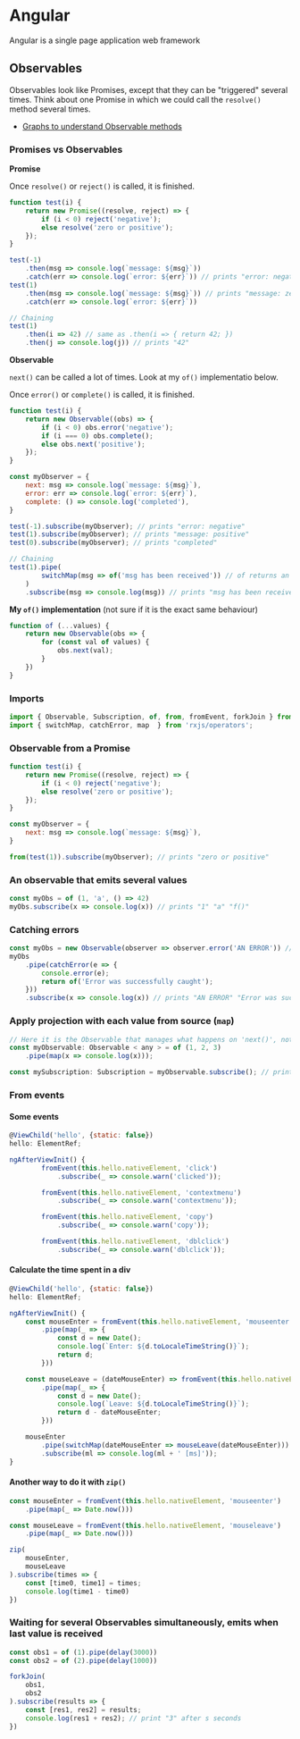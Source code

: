 # Angular

Angular is a single page application web framework

## Observables
Observables look like Promises, except that they can be "triggered" several times. Think about one Promise in which we could call the `resolve()` method several times.
- [Graphs to understand Observable methods](https://rxmarbles.com/)


### Promises vs Observables

**Promise**

Once `resolve()` or `reject()` is called, it is finished.

```js
function test(i) {
    return new Promise((resolve, reject) => {
        if (i < 0) reject('negative');
        else resolve('zero or positive');
    });
}

test(-1)
    .then(msg => console.log(`message: ${msg}`))
    .catch(err => console.log(`error: ${err}`)) // prints "error: negative"
test(1)
    .then(msg => console.log(`message: ${msg}`)) // prints "message: zero or positive"
    .catch(err => console.log(`error: ${err}`))

// Chaining
test(1)
    .then(i => 42) // same as .then(i => { return 42; })
    .then(j => console.log(j)) // prints "42"
```

**Observable**

`next()` can be called a lot of times. Look at my `of()` implementatio below.

Once `error()` or `complete()` is called, it is finished.


```js
function test(i) {
    return new Observable((obs) => {
        if (i < 0) obs.error('negative');
        if (i === 0) obs.complete();
        else obs.next('positive');
    });
}

const myObserver = {
    next: msg => console.log(`message: ${msg}`),
    error: err => console.log(`error: ${err}`),
    complete: () => console.log('completed'),
}

test(-1).subscribe(myObserver); // prints "error: negative"
test(1).subscribe(myObserver); // prints "message: positive"
test(0).subscribe(myObserver); // prints "completed"

// Chaining
test(1).pipe(
        switchMap(msg => of('msg has been received')) // of returns an observable
    )
    .subscribe(msg => console.log(msg)) // prints "msg has been received"
```
**My `of()` implementation** (not sure if it is the exact same behaviour)
```js
function of (...values) {
    return new Observable(obs => {
        for (const val of values) {
            obs.next(val);
        }
    })
}
```

### Imports
```js
import { Observable, Subscription, of, from, fromEvent, forkJoin } from 'rxjs';
import { switchMap, catchError, map  } from 'rxjs/operators';
```

### Observable **from** a Promise

```js
function test(i) {
    return new Promise((resolve, reject) => {
        if (i < 0) reject('negative');
        else resolve('zero or positive');
    });
}

const myObserver = {
    next: msg => console.log(`message: ${msg}`),
}

from(test(1)).subscribe(myObserver); // prints "zero or positive"
```

### An observable that emits several values
```js
const myObs = of (1, 'a', () => 42)
myObs.subscribe(x => console.log(x)) // prints "1" "a" "f()"
```

### Catching errors
```js
const myObs = new Observable(observer => observer.error('AN ERROR')) // An observer that throws an error
myObs
    .pipe(catchError(e => {
        console.error(e);
        return of('Error was successfully caught');
    }))
    .subscribe(x => console.log(x)) // prints "AN ERROR" "Error was successfully caught"
```

### Apply projection with each value from source (`map`)
```js
// Here it is the Observable that manages what happens on 'next()', not the Subscription anymore
const myObservable: Observable < any > = of (1, 2, 3)
    .pipe(map(x => console.log(x)));

const mySubscription: Subscription = myObservable.subscribe(); // prints "1" "2" "3"
```

### From events
#### Some events
```js
@ViewChild('hello', {static: false})
hello: ElementRef;

ngAfterViewInit() {
        fromEvent(this.hello.nativeElement, 'click')
            .subscribe(_ => console.warn('clicked'));

        fromEvent(this.hello.nativeElement, 'contextmenu')
            .subscribe(_ => console.warn('contextmenu'));

        fromEvent(this.hello.nativeElement, 'copy')
            .subscribe(_ => console.warn('copy'));

        fromEvent(this.hello.nativeElement, 'dblclick')
            .subscribe(_ => console.warn('dblclick'));
```

#### Calculate the time spent in a div
```js
@ViewChild('hello', {static: false})
hello: ElementRef;

ngAfterViewInit() {
    const mouseEnter = fromEvent(this.hello.nativeElement, 'mouseenter')
        .pipe(map(_ => {
            const d = new Date();
            console.log(`Enter: ${d.toLocaleTimeString()}`);
            return d;
        }))

    const mouseLeave = (dateMouseEnter) => fromEvent(this.hello.nativeElement, 'mouseleave')
        .pipe(map(_ => {
            const d = new Date();
            console.log(`Leave: ${d.toLocaleTimeString()}`);
            return d - dateMouseEnter;
        }))

    mouseEnter
        .pipe(switchMap(dateMouseEnter => mouseLeave(dateMouseEnter)))
        .subscribe(ml => console.log(ml + ' [ms]'));
}
```
#### Another way to do it with `zip()`
```js
const mouseEnter = fromEvent(this.hello.nativeElement, 'mouseenter')
    .pipe(map(_ => Date.now()))

const mouseLeave = fromEvent(this.hello.nativeElement, 'mouseleave')
    .pipe(map(_ => Date.now()))

zip(
    mouseEnter,
    mouseLeave
).subscribe(times => {
    const [time0, time1] = times;
    console.log(time1 - time0)
})
```

### Waiting for several Observables simultaneously, emits when last value is received
```js
const obs1 = of (1).pipe(delay(3000))
const obs2 = of (2).pipe(delay(1000))

forkJoin(
    obs1,
    obs2
).subscribe(results => {
    const [res1, res2] = results;
    console.log(res1 + res2); // print "3" after s seconds
})
```
